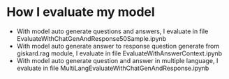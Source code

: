 # How I evaluate my model
- With model auto generate questions and answers, I evaluate in file EvaluateWithChatGenAndResponse50Sample.ipynb
- With model auto generate answer to response question generate from giskard.rag module, I evaluate in file EvaluateWithAnswerContext.ipynb
- With model auto generate question and answer in multiple language, I evaluate in file MultiLangEvaluateWithChatGenAndResponse.ipynb
